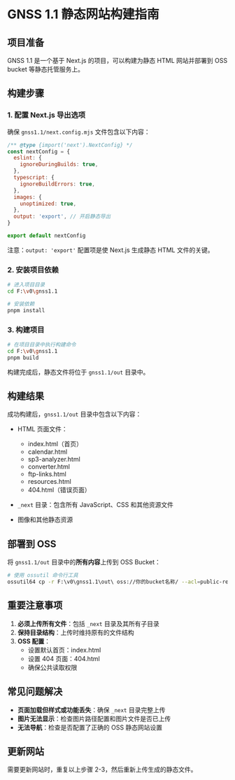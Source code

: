 # GNSS 1.1 静态网站构建指南

## 项目准备

GNSS 1.1 是一个基于 Next.js 的项目，可以构建为静态 HTML 网站并部署到 OSS bucket 等静态托管服务上。

## 构建步骤

### 1. 配置 Next.js 导出选项

确保 `gnss1.1/next.config.mjs` 文件包含以下内容：

```javascript
/** @type {import('next').NextConfig} */
const nextConfig = {
  eslint: {
    ignoreDuringBuilds: true,
  },
  typescript: {
    ignoreBuildErrors: true,
  },
  images: {
    unoptimized: true,
  },
  output: 'export', // 开启静态导出
}

export default nextConfig
```

注意：`output: 'export'` 配置项是使 Next.js 生成静态 HTML 文件的关键。

### 2. 安装项目依赖

```bash
# 进入项目目录
cd F:\v0\gnss1.1

# 安装依赖
pnpm install
```

### 3. 构建项目

```bash
# 在项目目录中执行构建命令
cd F:\v0\gnss1.1
pnpm build
```

构建完成后，静态文件将位于 `gnss1.1/out` 目录中。

## 构建结果

成功构建后，`gnss1.1/out` 目录中包含以下内容：

- HTML 页面文件：
  - index.html（首页）
  - calendar.html
  - sp3-analyzer.html
  - converter.html
  - ftp-links.html
  - resources.html
  - 404.html（错误页面）
  
- `_next` 目录：包含所有 JavaScript、CSS 和其他资源文件

- 图像和其他静态资源

## 部署到 OSS

将 `gnss1.1/out` 目录中的**所有内容**上传到 OSS Bucket：

```bash
# 使用 ossutil 命令行工具
ossutil64 cp -r F:\v0\gnss1.1\out\ oss://你的bucket名称/ --acl=public-read
```

## 重要注意事项

1. **必须上传所有文件**：包括 `_next` 目录及其所有子目录
2. **保持目录结构**：上传时维持原有的文件结构
3. **OSS 配置**：
   - 设置默认首页：index.html
   - 设置 404 页面：404.html
   - 确保公共读取权限

## 常见问题解决

- **页面加载但样式或功能丢失**：确保 `_next` 目录完整上传
- **图片无法显示**：检查图片路径配置和图片文件是否已上传
- **无法导航**：检查是否配置了正确的 OSS 静态网站设置

## 更新网站

需要更新网站时，重复以上步骤 2-3，然后重新上传生成的静态文件。 